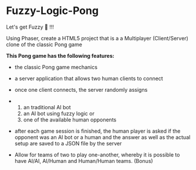 # Fuzzy-Logic-Pong
Let's get Fuzzy 🤪 !!!

Using Phaser, create a HTML5 project that is a a Multiplayer (Client/Server) clone of the classic Pong game



**This Pong game has the following features:**

- the classic Pong game mechanics

- a server application that allows two human clients to connect

- once one client connects, the server randomly assigns

- 1. an traditional AI bot 
  2. an AI bot using fuzzy logic or 
  3. one of the available human opponents 

- after each game session is finished, the human player is asked if the opponent was an AI bot or a human and the answer as well as the actual setup are saved to a JSON file by the server

- Allow for teams of two to play one-another, whereby it is possible to have AI/AI, AI/Human and Human/Human teams. (Bonus)



